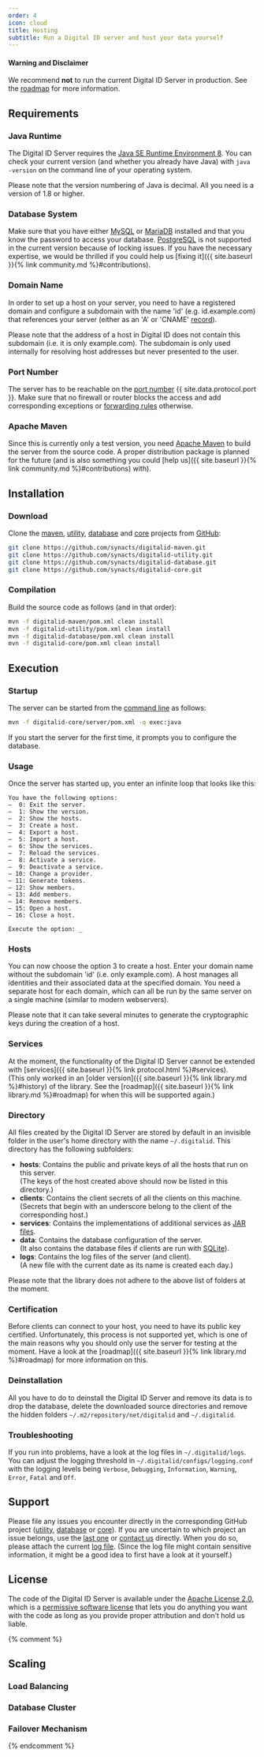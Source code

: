 ```yaml
---
order: 4
icon: cloud
title: Hosting
subtitle: Run a Digital ID server and host your data yourself
---
```


<div class="alert alert-warning">
    <h4>Warning and Disclaimer</h4>
    <p>We recommend <strong>not</strong> to run the current Digital ID Server in production. See the <a href="{{ site.baseurl }}{% link library.md %}#roadmap">roadmap</a> for more information.</p>
</div>

## Requirements

### Java Runtime

The Digital ID Server requires the [Java SE Runtime Environment 8](http://www.oracle.com/technetwork/java/javase/downloads/jre8-downloads-2133155.html).
You can check your current version (and whether you already have Java) with `java -version` on the command line of your operating system.

<div class="alert alert-info">
    <p>Please note that the version numbering of Java is decimal. All you need is a version of 1.8 or higher.</p>
</div>

### Database System

Make sure that you have either [MySQL](https://www.mysql.com) or [MariaDB](https://mariadb.com) installed and that you know the password to access your database.
[PostgreSQL](https://www.postgresql.org) is not supported in the current version because of locking issues.
If you have the necessary expertise, we would be thrilled if you could help us [fixing it]({{ site.baseurl }}{% link community.md %}#contributions).

### Domain Name

In order to set up a host on your server, you need to have a registered domain and configure a subdomain with the name 'id' (e.g. id.example.com) that references your server (either as an 'A' or 'CNAME' [record](https://en.wikipedia.org/wiki/List_of_DNS_record_types)).

<div class="alert alert-info">
    <p>Please note that the address of a host in Digital ID does not contain this subdomain (i.e. it is only example.com). The subdomain is only used internally for resolving host addresses but never presented to the user.</p>
</div>

### Port Number

The server has to be reachable on the [port number](https://en.wikipedia.org/wiki/Port_(computer_networking)) {{ site.data.protocol.port }}.
Make sure that no firewall or router blocks the access and add corresponding exceptions or [forwarding rules](https://en.wikipedia.org/wiki/Port_forwarding) otherwise.

### Apache Maven

Since this is currently only a test version, you need [Apache Maven](https://maven.apache.org) to build the server from the source code.
A proper distribution package is planned for the future (and is also something you could [help us]({{ site.baseurl }}{% link community.md %}#contributions) with).

## Installation

### Download

Clone the [maven](https://github.com/synacts/digitalid-maven), [utility](https://github.com/synacts/digitalid-utility), [database](https://github.com/synacts/digitalid-database) and [core](https://github.com/synacts/digitalid-core) projects from [GitHub](https://github.com/):

```bash
git clone https://github.com/synacts/digitalid-maven.git
git clone https://github.com/synacts/digitalid-utility.git
git clone https://github.com/synacts/digitalid-database.git
git clone https://github.com/synacts/digitalid-core.git
```

### Compilation

Build the source code as follows (and in that order):

```bash
mvn -f digitalid-maven/pom.xml clean install
mvn -f digitalid-utility/pom.xml clean install
mvn -f digitalid-database/pom.xml clean install
mvn -f digitalid-core/pom.xml clean install
```

## Execution

### Startup

The server can be started from the [command line](https://en.wikipedia.org/wiki/Command-line_interface) as follows:

```bash
mvn -f digitalid-core/server/pom.xml -q exec:java
```

If you start the server for the first time, it prompts you to configure the database.

### Usage

Once the server has started up, you enter an infinite loop that looks like this:

```
You have the following options:
–  0: Exit the server.
–  1: Show the version.
–  2: Show the hosts.
–  3: Create a host.
–  4: Export a host.
–  5: Import a host.
–  6: Show the services.
–  7: Reload the services.
–  8: Activate a service.
–  9: Deactivate a service.
– 10: Change a provider.
– 11: Generate tokens.
– 12: Show members.
– 13: Add members.
– 14: Remove members.
– 15: Open a host.
– 16: Close a host.

Execute the option: _
```

### Hosts

You can now choose the option 3 to create a host.
Enter your domain name without the subdomain 'id' (i.e. only example.com).
A host manages all identities and their associated data at the specified domain.
You need a separate host for each domain, which can all be run by the same server on a single machine (similar to modern webservers).

<div class="alert alert-info">
    <p>Please note that it can take several minutes to generate the cryptographic keys during the creation of a host.</p>
</div>

### Services

At the moment, the functionality of the Digital ID Server cannot be extended with [services]({{ site.baseurl }}{% link protocol.html %}#services).  
(This only worked in an [older version]({{ site.baseurl }}{% link library.md %}#history) of the library.
See the [roadmap]({{ site.baseurl }}{% link library.md %}#roadmap) for when this will be supported again.)

### Directory

All files created by the Digital ID Server are stored by default in an invisible folder in the user's home directory with the name `~/.digitalid`.
This directory has the following subfolders:
- **hosts**: Contains the public and private keys of all the hosts that run on this server.  
(The keys of the host created above should now be listed in this directory.)
- **clients**: Contains the client secrets of all the clients on this machine.  
(Secrets that begin with an underscore belong to the client of the corresponding host.)
- **services**: Contains the implementations of additional services as [JAR files](https://en.wikipedia.org/wiki/JAR_(file_format)).
- **data**: Contains the database configuration of the server.  
(It also contains the database files if clients are run with [SQLite](https://sqlite.org)).
- **logs**: Contains the log files of the server (and client).  
(A new file with the current date as its name is created each day.)

<div class="alert alert-info">
    <p>Please note that the library does not adhere to the above list of folders at the moment.</p>
</div>

### Certification

Before clients can connect to your host, you need to have its public key certified.
Unfortunately, this process is not supported yet, which is one of the main reasons why you should only use the server for testing at the moment.
Have a look at the [roadmap]({{ site.baseurl }}{% link library.md %}#roadmap) for more information on this.

### Deinstallation

All you have to do to deinstall the Digital ID Server and remove its data is to drop the database, delete the downloaded source directories and remove the hidden folders `~/.m2/repository/net/digitalid` and `~/.digitalid`.

### Troubleshooting

If you run into problems, have a look at the log files in `~/.digitalid/logs`.
You can adjust the logging threshold in `~/.digitalid/configs/logging.conf` with the logging levels being `Verbose`, `Debugging`, `Information`, `Warning`, `Error`, `Fatal` and `Off`.

## Support

Please file any issues you encounter directly in the corresponding GitHub project ([utility](https://github.com/synacts/digitalid-utility/issues), [database](https://github.com/synacts/digitalid-database/issues) or [core](https://github.com/synacts/digitalid-core/issues)).
If you are uncertain to which project an issue belongs, use the [last one](https://github.com/synacts/digitalid-core/issues) or [contact us](mailto:support@digitalid.net) directly.
When you do so, please attach the current [log file](#troubleshooting).
(Since the log file might contain sensitive information, it might be a good idea to first have a look at it yourself.)

## License

The code of the Digital ID Server is available under the [Apache License 2.0](https://www.apache.org/licenses/LICENSE-2.0), which is a [permissive software license](https://en.wikipedia.org/wiki/Permissive_software_licence) that lets you do anything you want with the code as long as you provide proper attribution and don’t hold us liable.

{% comment %}

## Scaling

### Load Balancing

### Database Cluster

### Failover Mechanism

{% endcomment %}
